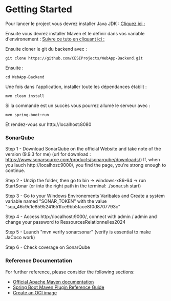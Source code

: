 # Getting Started

Pour lancer le project vous devrez installer Java JDK :
[Cliquez ici :](https://www.oracle.com/java/technologies/downloads/#jdk21-windows)

Ensuite vous devrez installer Maven et le définir dans vos variable d'environement :
[Suivre ce tuto en cliquant ici :](https://phoenixnap.com/kb/install-maven-windows)

Ensuite cloner le git du backend avec : 

```git clone https://github.com/CESIProjects/WebApp-Backend.git```

Ensuite :

```cd WebApp-Backend```

Une fois dans l'application, installer toute les dépendances établit : 

```mvn clean install```

Si la commande est un succès vous pourrez allumé le serveur avec :

```mvn spring-boot:run```

Et rendez-vous sur http://localhost:8080

### SonarQube
Step 1 - Download SonarQube on the official Website and take note of the version (9.9.3 for me) (url for download : https://www.sonarsource.com/products/sonarqube/downloads/) If, when you lauch http://localhost:9000/, you find the page, you're strong enough to continue.

Step 2 - Unzip the folder, then go to bin -> windows-x86-64 -> run StartSonar (or into the right path in the terminal: ./sonar.sh start)

Step 3 - Go to your Windows Environements Varibales and Create a system variable named "SONAR_TOKEN" with the value "squ_46c9c1e8595241651fce9bb5face8f0d8707793c"

Step 4 - Access http://localhost:9000/, connect with admin / admin and change your password to RessourcesRelationnelles2024

Step 5 - Launch "mvn verify sonar:sonar" (verify is essential to make JaCoco work)

Step 6 - Check coverage on SonarQube

### Reference Documentation
For further reference, please consider the following sections:

* [Official Apache Maven documentation](https://maven.apache.org/guides/index.html)
* [Spring Boot Maven Plugin Reference Guide](https://docs.spring.io/spring-boot/docs/3.1.5/maven-plugin/reference/html/)
* [Create an OCI image](https://docs.spring.io/spring-boot/docs/3.1.5/maven-plugin/reference/html/#build-image)

